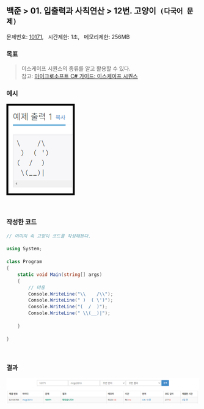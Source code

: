 
## 백준 > 01. 입출력과 사칙연산 > 12번. 고양이  &nbsp;`(다국어 문제)`  
문제번호: [10171](https://www.acmicpc.net/problem/10171), &nbsp; 시간제한: 1초, &nbsp; 메모리제한: 256MB

### 목표     
>이스케이프 시퀀스의 종류를 알고 활용할 수 있다.    
>참고: [마이크로소프트 C# 가이드: 이스케이프 시퀀스](https://learn.microsoft.com/ko-kr/cpp/c-language/escape-sequences?view=msvc-170)

### 예시    
![alt text](00/Example_Image_12.png)

<br>

### 작성한 코드   

```cs
// 이미지 속 고양이 코드를 작성해본다.    

using System;

class Program
{
    static void Main(string[] args)
    {   
        // 먀옹     
        Console.WriteLine("\\    /\\");
        Console.WriteLine(" )  ( \')");
        Console.WriteLine("(  /  )");
        Console.WriteLine(" \\(__)|");

    }   
    
}
```
<br>

### 결과    

![01단계 12번문항 제출결과](00/result_12.png)

